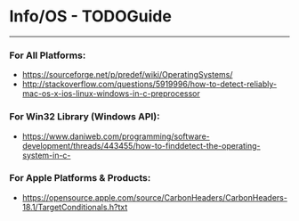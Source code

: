 # Info/OS - TODOGuide
---------------------------

### For All Platforms:
- https://sourceforge.net/p/predef/wiki/OperatingSystems/
- http://stackoverflow.com/questions/5919996/how-to-detect-reliably-mac-os-x-ios-linux-windows-in-c-preprocessor

### For Win32 Library (Windows API):
- https://www.daniweb.com/programming/software-development/threads/443455/how-to-finddetect-the-operating-system-in-c-

### For Apple Platforms & Products:
- https://opensource.apple.com/source/CarbonHeaders/CarbonHeaders-18.1/TargetConditionals.h?txt